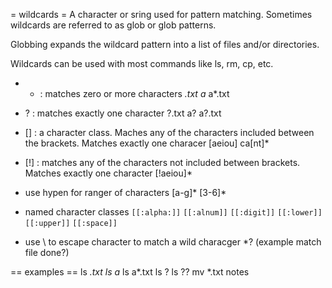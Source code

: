 = wildcards =
A character or sring used for pattern matching.
Sometimes wildcards are referred to as glob or glob patterns.

Globbing expands the wildcard pattern into a list of files and/or directories.

Wildcards can be used with most commands like ls, rm, cp, etc.


* * : matches zero or more characters
*.txt
a*
a*.txt

* ? : matches exactly one character
?.txt
a?
a?.txt

* [] : a character class. Maches any of the characters included between the brackets. Matches exactly one characer
[aeiou]
ca[nt]*


* [!] : matches any of the characters not included between brackets. Matches exactly one character
[!aeiou]*

* use hypen for ranger of characters
[a-g]*
[3-6]*

* named character classes
`[[:alpha:]]`
`[[:alnum]]`
`[[:digit]]`
`[[:lower]]`
`[[:upper]]`
`[[:space]]`

* use \ to escape character to match a wild characger
*\?  (example match file done?)

== examples ==
ls *.txt
ls a*
ls a*.txt
ls ?
ls ??
mv *.txt notes
